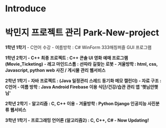# Introduce
<h1>박민지 프로젝트 관리 Park-New-project</h1>
<p>
<b>1학년 1학기</b>
 - C언어 수강
 - 여름방학 : C# WinForm 333매칭퍼즐 GUI 프로그램
 </p>
 <p>
<b>1학년 2학기<b>
 - C++ 최종 프로젝트 : C++ 콘솔 UI 영화 예매 프로그램 (Movie_Ticketing)
 - 레고 마인드스톰 : 선따라 길찾는 로봇
 - 겨울방학 : html, css, Javascript, python web 사진 / 게시물 관리 웹서비스
  </p>
 <p>
<b>2학년 1학기<b>
 - 자바 프로젝트 : (Java 일정관리 스레드 동기화 메모 캘린더)
 - 자료 구조 : C언어
 - 여름 방학 :  Java Android Firebase 이용 식단/건강/습관 관리 앱 '햇님안햇님'
 </p>
 <p>
<b>2학년 2학기<b>
 - 알고리즘 : C, C++ 이용
 - 겨울방학 : Python Django 인공지능 사진분류 웹서비스
 </p>
 <p>
<b>3학년 1학기<b>
 - 프로그래밍 언어론 (알고리즘2) : C, C++, C#
 - Now Updating!
  </p>

